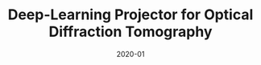 ---
title: "Deep-Learning Projector for Optical Diffraction Tomography"
collection: publications
permalink: /publication/2020-01-Deep-Learning-Projector-for-Optical-Diffraction-Tomography
category: 'journal'
date: 2020-01
venue: 'Optics Express'
citation: ' F. Yang,  Pham T.-a.,  H. Gupta,  M. Unser,  J. Ma, &quot;Deep-Learning Projector for Optical Diffraction Tomography.&quot; <i>Optics Express</i>, 28, 3, 3905--3921, February 2020.'
---